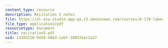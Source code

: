 ```yaml
---
content_type: resource
description: Recitation 5 notes.
file: https://ol-ocw-studio-app-qa.s3.amazonaws.com/courses/6-170-laboratory-in-software-engineering-fall-2005/14395210945848bd1abf2d0331ec2a37_recitation5.pdf
file_type: application/pdf
resourcetype: Document
title: recitation5.pdf
uid: 14395210-9458-48bd-1abf-2d0331ec2a37
---
```

